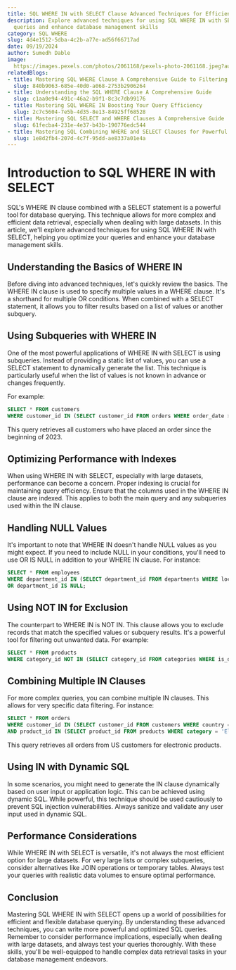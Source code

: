 ```yaml
---
title: SQL WHERE IN with SELECT Clause Advanced Techniques for Efficient Querying
description: Explore advanced techniques for using SQL WHERE IN with SELECT to optimize
  queries and enhance database management skills
category: SQL WHERE
slug: 4d4e1512-5dba-4c2b-a77e-ad56f66717ad
date: 09/19/2024
author: Sumedh Dable
image: 
  https://images.pexels.com/photos/2061168/pexels-photo-2061168.jpeg?auto=compress&cs=tinysrgb&w=600
relatedBlogs:
- title: Mastering SQL WHERE Clause A Comprehensive Guide to Filtering Data in Queries
  slug: 840b9063-685e-40d0-a068-2753b2906264
- title: Understanding the SQL WHERE Clause A Comprehensive Guide
  slug: c1aa0e94-491c-46a2-b9f1-8c3c7db99176
- title: Mastering SQL WHERE IN Boosting Your Query Efficiency
  slug: 2c7c5604-7e5b-4d35-8e13-84925ff68528
- title: Mastering SQL SELECT and WHERE Clauses A Comprehensive Guide
  slug: 61fecba4-231e-4e37-b43b-190776edc544
- title: Mastering SQL Combining WHERE and SELECT Clauses for Powerful Data Retrieval
  slug: 1e8d2fb4-207d-4c7f-95dd-ae8337a01e4a
---
```


# Introduction to SQL WHERE IN with SELECT

SQL's WHERE IN clause combined with a SELECT statement is a powerful tool for database querying. This technique allows for more complex and efficient data retrieval, especially when dealing with large datasets. In this article, we'll explore advanced techniques for using SQL WHERE IN with SELECT, helping you optimize your queries and enhance your database management skills.

## Understanding the Basics of WHERE IN

Before diving into advanced techniques, let's quickly review the basics. The WHERE IN clause is used to specify multiple values in a WHERE clause. It's a shorthand for multiple OR conditions. When combined with a SELECT statement, it allows you to filter results based on a list of values or another subquery.

## Using Subqueries with WHERE IN

One of the most powerful applications of WHERE IN with SELECT is using subqueries. Instead of providing a static list of values, you can use a SELECT statement to dynamically generate the list. This technique is particularly useful when the list of values is not known in advance or changes frequently.

For example:
```sql
SELECT * FROM customers
WHERE customer_id IN (SELECT customer_id FROM orders WHERE order_date > '2023-01-01');
```
This query retrieves all customers who have placed an order since the beginning of 2023.

## Optimizing Performance with Indexes

When using WHERE IN with SELECT, especially with large datasets, performance can become a concern. Proper indexing is crucial for maintaining query efficiency. Ensure that the columns used in the WHERE IN clause are indexed. This applies to both the main query and any subqueries used within the IN clause.

## Handling NULL Values

It's important to note that WHERE IN doesn't handle NULL values as you might expect. If you need to include NULL in your conditions, you'll need to use OR IS NULL in addition to your WHERE IN clause. For instance:
```sql
SELECT * FROM employees
WHERE department_id IN (SELECT department_id FROM departments WHERE location = 'New York')
OR department_id IS NULL;
```

## Using NOT IN for Exclusion

The counterpart to WHERE IN is NOT IN. This clause allows you to exclude records that match the specified values or subquery results. It's a powerful tool for filtering out unwanted data. For example:
```sql
SELECT * FROM products
WHERE category_id NOT IN (SELECT category_id FROM categories WHERE is_discontinued = 1);
```

## Combining Multiple IN Clauses

For more complex queries, you can combine multiple IN clauses. This allows for very specific data filtering. For instance:
```sql
SELECT * FROM orders
WHERE customer_id IN (SELECT customer_id FROM customers WHERE country = 'USA')
AND product_id IN (SELECT product_id FROM products WHERE category = 'Electronics');
```
This query retrieves all orders from US customers for electronic products.

## Using IN with Dynamic SQL

In some scenarios, you might need to generate the IN clause dynamically based on user input or application logic. This can be achieved using dynamic SQL. While powerful, this technique should be used cautiously to prevent SQL injection vulnerabilities. Always sanitize and validate any user input used in dynamic SQL.

## Performance Considerations

While WHERE IN with SELECT is versatile, it's not always the most efficient option for large datasets. For very large lists or complex subqueries, consider alternatives like JOIN operations or temporary tables. Always test your queries with realistic data volumes to ensure optimal performance.

## Conclusion

Mastering SQL WHERE IN with SELECT opens up a world of possibilities for efficient and flexible database querying. By understanding these advanced techniques, you can write more powerful and optimized SQL queries. Remember to consider performance implications, especially when dealing with large datasets, and always test your queries thoroughly. With these skills, you'll be well-equipped to handle complex data retrieval tasks in your database management endeavors.
